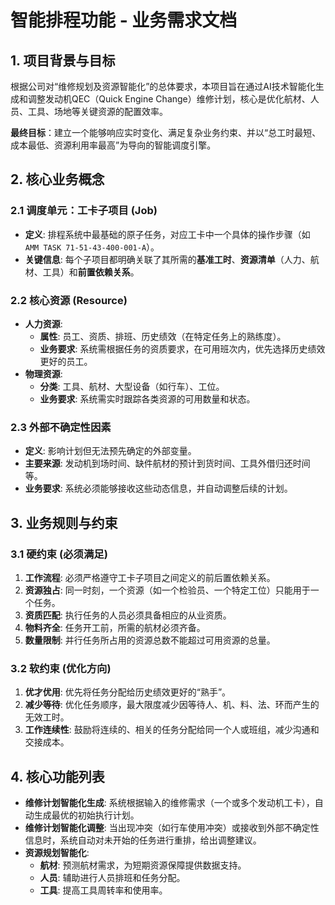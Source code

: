 # 智能排程功能 - 业务需求文档

## 1. 项目背景与目标

根据公司对“维修规划及资源智能化”的总体要求，本项目旨在通过AI技术智能化生成和调整发动机QEC（Quick Engine Change）维修计划，核心是优化航材、人员、工具、场地等关键资源的配置效率。

**最终目标**：建立一个能够响应实时变化、满足复杂业务约束、并以“总工时最短、成本最低、资源利用率最高”为导向的智能调度引擎。

## 2. 核心业务概念

### 2.1 调度单元：工卡子项目 (Job)

- **定义**: 排程系统中最基础的原子任务，对应工卡中一个具体的操作步骤（如 `AMM TASK 71-51-43-400-001-A`）。
- **关键信息**: 每个子项目都明确关联了其所需的**基准工时**、**资源清单**（人力、航材、工具）和**前置依赖关系**。

### 2.2 核心资源 (Resource)

- **人力资源**: 
  - **属性**: 员工、资质、排班、历史绩效（在特定任务上的熟练度）。
  - **业务要求**: 系统需根据任务的资质要求，在可用班次内，优先选择历史绩效更好的员工。
- **物理资源**:
  - **分类**: 工具、航材、大型设备（如行车）、工位。
  - **业务要求**: 系统需实时跟踪各类资源的可用数量和状态。

### 2.3 外部不确定性因素

- **定义**: 影响计划但无法预先确定的外部变量。
- **主要来源**: 发动机到场时间、缺件航材的预计到货时间、工具外借归还时间等。
- **业务要求**: 系统必须能够接收这些动态信息，并自动调整后续的计划。

## 3. 业务规则与约束

### 3.1 硬约束 (必须满足)
1.  **工作流程**: 必须严格遵守工卡子项目之间定义的前后置依赖关系。
2.  **资源独占**: 同一时刻，一个资源（如一个检验员、一个特定工位）只能用于一个任务。
3.  **资质匹配**: 执行任务的人员必须具备相应的从业资质。
4.  **物料齐全**: 任务开工前，所需的航材必须齐备。
5.  **数量限制**: 并行任务所占用的资源总数不能超过可用资源的总量。

### 3.2 软约束 (优化方向)
1.  **优才优用**: 优先将任务分配给历史绩效更好的“熟手”。
2.  **减少等待**: 优化任务顺序，最大限度减少因等待人、机、料、法、环而产生的无效工时。
3.  **工作连续性**: 鼓励将连续的、相关的任务分配给同一个人或班组，减少沟通和交接成本。

## 4. 核心功能列表

- **维修计划智能化生成**: 系统根据输入的维修需求（一个或多个发动机工卡），自动生成最优的初始执行计划。
- **维修计划智能化调整**: 当出现冲突（如行车使用冲突）或接收到外部不确定性信息时，系统自动对未开始的任务进行重排，给出调整建议。
- **资源规划智能化**: 
  - **航材**: 预测航材需求，为短期资源保障提供数据支持。
  - **人员**: 辅助进行人员排班和任务分配。
  - **工具**: 提高工具周转率和使用率。
